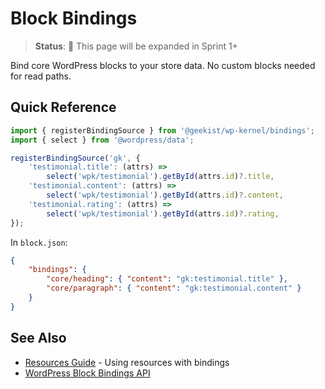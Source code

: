 # Block Bindings

> **Status**: 🚧 This page will be expanded in Sprint 1+

Bind core WordPress blocks to your store data. No custom blocks needed for read paths.

## Quick Reference

```typescript
import { registerBindingSource } from '@geekist/wp-kernel/bindings';
import { select } from '@wordpress/data';

registerBindingSource('gk', {
	'testimonial.title': (attrs) =>
		select('wpk/testimonial').getById(attrs.id)?.title,
	'testimonial.content': (attrs) =>
		select('wpk/testimonial').getById(attrs.id)?.content,
	'testimonial.rating': (attrs) =>
		select('wpk/testimonial').getById(attrs.id)?.rating,
});
```

In `block.json`:

```json
{
	"bindings": {
		"core/heading": { "content": "gk:testimonial.title" },
		"core/paragraph": { "content": "gk:testimonial.content" }
	}
}
```

## See Also

- [Resources Guide](/guide/resources) - Using resources with bindings
- [WordPress Block Bindings API](https://developer.wordpress.org/block-editor/reference-guides/block-api/block-bindings/)
